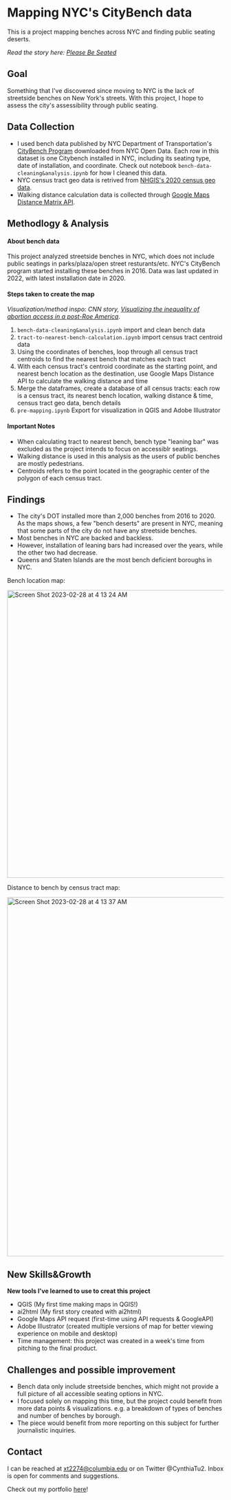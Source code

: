 # Mapping NYC's CityBench data
 This is a project mapping benches across NYC and finding public seating deserts.
 
*Read the story here: [Please Be Seated](https://xinyitu.github.io/benches-accessibility/)*
## Goal
Something that I've discovered since moving to NYC is the lack of streetside benches on New York's streets. With this project, I hope to assess the city's assessibility through public seating.

## Data Collection
- I used bench data published by NYC Department of Transportation's [CityBench Program](https://data.cityofnewyork.us/Transportation/Seating-Locations/esmy-s8q5) downloaded from NYC Open Data. Each row in this dataset is one Citybench installed in NYC, including its seating type, date of installation, and coordinate. Check out notebook `bench-data-cleaning&analysis.ipynb` for how I cleaned this data.
- NYC census tract geo data is retrived from [NHGIS's 2020 census geo data](https://www.nhgis.org/). 
- Walking distance calculation data is collected through [Google Maps Distance Matrix API](https://developers.google.com/maps/documentation/distance-matrix/overview).

## Methodlogy & Analysis
#### About bench data
This project analyzed streetside benches in NYC, which does not include public seatings in parks/plaza/open street resturants/etc. NYC's CityBench program started installing these benches in 2016. Data was last updated in 2022, with latest installation date in 2020.

#### Steps taken to create the map
*Visualization/method inspo: CNN story, [Visualizing the inequality of abortion access in a post-Roe America](https://www.cnn.com/interactive/2022/us/abortion-laws-access-by-state/index.html)*.

1. `bench-data-cleaning&analysis.ipynb` import and clean bench data
2. `tract-to-nearest-bench-calculation.ipynb` import census tract centroid data
3. Using the coordinates of benches, loop through all census tract centroids to find the nearest bench that matches each tract
4. With each census tract's centroid coordinate as the starting point, and nearest bench location as the destination, use Google Maps Distance API to calculate the walking distance and time
5. Merge the dataframes, create a database of all census tracts: each row is a census tract, its nearest bench location, walking distance & time, census tract geo data, bench details
6. `pre-mapping.ipynb` Export for visualization in QGIS and Adobe Illustrator


#### Important Notes
- When calculating tract to nearest bench, bench type "leaning bar" was excluded as the project intends to focus on accessiblr seatings.
- Walking distance is used in this analysis as the users of public benches are mostly pedestrians. 
- Centroids refers to the point located in the geographic center of the polygon of each census tract.


## Findings
- The city's DOT installed more than 2,000 benches from 2016 to 2020. As the maps shows, a few "bench deserts" are present in NYC, meaning that some parts of the city do not have any streetside benches.
- Most benches in NYC are backed and backless.
- However, installation of leaning bars had increased over the years, while the other two had decrease.
- Queens and Staten Islands are the most bench deficient boroughs in NYC.

Bench location map:

<img width="669" alt="Screen Shot 2023-02-28 at 4 13 24 AM" src="https://user-images.githubusercontent.com/116761432/221807164-1551269d-2637-43db-bc0a-3a6da6f655f8.png">


Distance to bench by census tract map:

<img width="835" alt="Screen Shot 2023-02-28 at 4 13 37 AM" src="https://user-images.githubusercontent.com/116761432/221807067-a1b69111-615a-428d-bd9f-741c031dec63.png">

## New Skills&Growth
**New tools I've learned to use to creat this project**

- QGIS (My first time making maps in QGIS!)
- ai2html (My first story created with ai2html)
- Google Maps API request (first-time using API requests & GoogleAPI)
- Adobe Illustrator (created multiple versions of map for better viewing experience on mobile and desktop)
- Time management: this project was created in a week's time from pitching to the final product.

## Challenges and possible improvement
- Bench data only include streetside benches, which might not provide a full picture of all accessible seating options in NYC.
- I focused solely on mapping this time, but the project could benefit from more data points & visualizations. e.g. a breakdown of types of benches and number of benches by borough.
- The piece would benefit from more reporting on this subject for further journalistic inquiries.

## Contact
I can be reached at xt2274@columbia.edu or on Twitter @CynthiaTu2. Inbox is open for comments and suggestions. 

Check out my portfolio [here](https://xinyitu.github.io/)!

